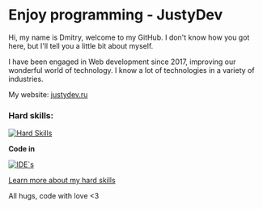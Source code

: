 # Enjoy programming - JustyDev

Hi, my name is Dmitry, welcome to my GitHub. I don't know how you got here, but I'll tell you a little bit about myself.

I have been engaged in Web development since 2017, improving our wonderful world of technology. I know a lot of technologies in a variety of industries.

My website: [justydev.ru](https://justydev.ru)

### Hard skills:

[![Hard Skills](https://skillicons.dev/icons?i=ts,js,css,html,react,redux,vite,next,php,swift,java,nodejs,electron,git,docker,redis,mysql,postgresql&perline=9)](https://skillicons.dev)

**Code in**

[![IDE`s](https://skillicons.dev/icons?i=webstorm,phpstorm,idea,vscode,&perline=9)](https://skillicons.dev)

[Learn more about my hard skills](https://github.com/JustyDev/JustyDev/hardskills.md)

All hugs, code with love <3